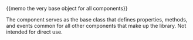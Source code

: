 {{memo the very base object for all components}}

The component serves as the base class that defines properties, methods, and events common for all other components that make up the library. Not intended for direct use.

